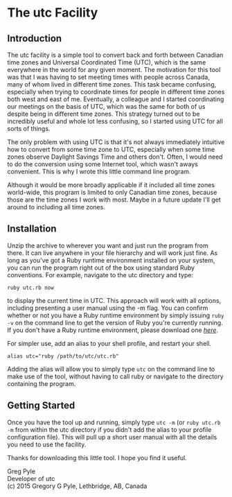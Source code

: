# The utc Facility
## Introduction
The utc facility is a simple tool to convert back and forth between Canadian time zones and Universal Coordinated Time (UTC), which is the same everywhere in the world for any given moment. The motivation for this tool was that I was having to set meeting times with people across Canada, many of whom lived in different time zones. This task became confusing, especially when trying to coordinate times for people in different time zones both west and east of me. Eventually, a colleague and I started coordinating our meetings on the basis of UTC, which was the same for both of us despite being in different time zones. This strategy turned out to be incredibly useful and whole lot less confusing, so I started using UTC for all sorts of things. 

The only problem with using UTC is that it's not always immediately intuitive how to convert from some time zone to UTC, especially when some time zones observe Daylight Savings Time and others don't. Often, I would need to do the conversion using some Internet tool, which wasn't aways convenient. This is why I wrote this little command line program. 

Although it would be more broadly applicable if it included all time zones world-wide, this program is limited to only Canadian time zones, because those are the time zones I work with most. Maybe in a future update I'll get around to including all time zones. 

## Installation
Unzip the archive to wherever you want and just run the program from there. It can live anywhere in your file hierarchy and will work just fine. As long as you've got a Ruby runtime environment installed on your system, you can run the program right out of the box using standard Ruby conventions. For example, navigate to the utc directory and type:

	ruby utc.rb now 

to display the current time in UTC. This approach will work with all options, including presenting a user manual using the -m flag. You can confirm whether or not you have a Ruby runtime environment by simply issuing `ruby -v` on the command line to get the version of Ruby you're currently running. If you don't have a Ruby runtime environment, please download one [*here*](https://www.ruby-lang.org/en/documentation/installation/).

For simpler use, add an alias to your shell profile, and restart your shell.

	alias utc="ruby /path/to/utc/utc.rb" 

Adding the alias will allow you to simply type `utc` on the command line to make use of the tool, without having to call ruby or navigate to the directory containing the program.

## Getting Started
Once you have the tool up and running, simply type `utc -m` (or `ruby utc.rb -m` from within the utc directory if you didn't add the alias to your profile configuration file). This will pull up a short user manual with all the details you need to use the facility.

Thanks for downloading this little tool. I hope you find it useful.

Greg Pyle  
Developer of utc  
(c) 2015 Gregory G Pyle, Lethbridge, AB, Canada
